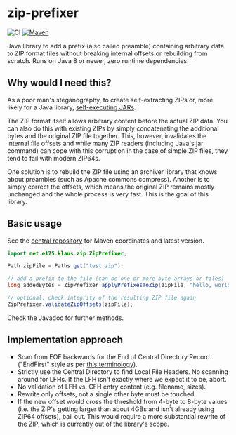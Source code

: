 # zip-prefixer

![CI](https://github.com/KlausBrunner/zip-prefixer/workflows/CI/badge.svg) [![Maven](https://img.shields.io/maven-central/v/net.e175.klaus/zip-prefixer?color=dodgerblue)](https://search.maven.org/search?q=g:net.e175.klaus%20a:zip-prefixer)

Java library to add a prefix (also called preamble) containing arbitrary data to ZIP format files without breaking internal offsets or rebuilding from scratch. Runs on Java 8 or newer, zero runtime dependencies.

## Why would I need this?

As a poor man's steganography, to create self-extracting ZIPs or, more likely for a Java library, [self-executing JARs](https://skife.org/java/unix/2011/06/20/really_executable_jars.html).

The ZIP format itself allows arbitrary content before the actual ZIP data. You can also do this with existing ZIPs 
by simply concatenating the additional bytes and the original ZIP file together. This, however, invalidates the internal file 
offsets and while many ZIP readers (including Java's jar command) can cope with this corruption in the case of simple 
ZIP files, they tend to fail with modern ZIP64s. 

One solution is to rebuild the ZIP file using an archiver library that knows about preambles (such as Apache commons compress). 
Another is to simply correct the offsets, which means the original ZIP remains mostly unchanged and the whole process 
is very fast. This is the goal of this library.

## Basic usage

See the [central repository](https://search.maven.org/search?q=a:zip-prefixer) for Maven coordinates and latest version.

````java
import net.e175.klaus.zip.ZipPrefixer;

Path zipFile = Paths.get("test.zip");

// add a prefix to the file (can be one or more byte arrays or files)
long addedBytes = ZipPrefixer.applyPrefixesToZip(zipFile, "hello, world".getBytes(StandardCharsets.UTF_8));

// optional: check integrity of the resulting ZIP file again
ZipPrefixer.validateZipOffsets(zipFile);
````
Check the Javadoc for further methods.

## Implementation approach

- Scan from EOF backwards for the End of Central Directory Record ("EndFirst" style as per [this terminology](https://gynvael.coldwind.pl/?id=682)). 
- Strictly use the Central Directory to find Local File Headers. No scanning around for LFHs. If the LFH isn't exactly where we expect it to be, abort.
- No validation of LFH vs. CFH entry content (e.g. filename, sizes).
- Rewrite only offsets, not a single other byte must be touched.
- If the new offset would cross the threshold from 4-byte to 8-byte values (i.e. the ZIP's getting larger than about 4GBs and isn't already using ZIP64 offsets), bail out. This would require a more substantial rewrite of the ZIP, which is currently out of the library's scope.
